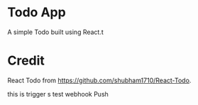 # Todo App
A simple Todo built using React.t

# Credit
React Todo from https://github.com/shubham1710/React-Todo.

this is trigger s
test webhook Push

